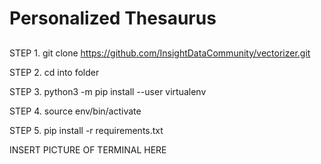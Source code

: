 # Personalized Thesaurus

##

STEP 1. git clone https://github.com/InsightDataCommunity/vectorizer.git

STEP 2. cd into folder

STEP 3. python3 -m pip install --user virtualenv

STEP 4. source env/bin/activate

STEP 5. pip install -r requirements.txt 

INSERT PICTURE OF TERMINAL HERE
